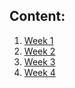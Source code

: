 <h2>Content:</h2>
<ol>
  <li>
  <a href="https://github.com/DmitriiDes/Coursera-Java-Programming-and-Software-Engineering-Fundamentals/tree/master/Coursera-Java-Programming-Solving-Problems-with-Software/week1">
      Week 1</a>
  </li>
  <li>
  <a href="https://github.com/DmitriiDes/Coursera-Java-Programming-and-Software-Engineering-Fundamentals/tree/master/Coursera-Java-Programming-Solving-Problems-with-Software/week2">
      Week 2</a>
  </li>
  <li>
  <a href="https://github.com/DmitriiDes/Coursera-Java-Programming-and-Software-Engineering-Fundamentals/tree/master/Coursera-Java-Programming-Solving-Problems-with-Software/week3">
      Week 3</a>
  </li>
  <li>
  <a href="https://github.com/DmitriiDes/Coursera-Java-Programming-and-Software-Engineering-Fundamentals/tree/master/Coursera-Java-Programming-Solving-Problems-with-Software/week4">
      Week 4</a>
  </li>

</ol>
